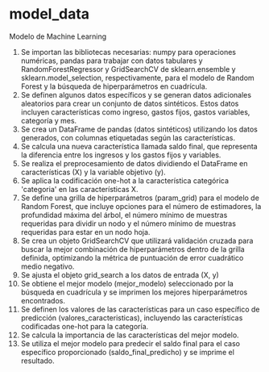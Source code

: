 # model_data
Modelo de Machine Learning

1.	Se importan las bibliotecas necesarias: numpy para operaciones numéricas, pandas para trabajar con datos tabulares y RandomForestRegressor y GridSearchCV de sklearn.ensemble y sklearn.model_selection, respectivamente, para el modelo de Random Forest y la búsqueda de hiperparámetros en cuadrícula.
2.	Se definen algunos datos específicos y se generan datos adicionales aleatorios para crear un conjunto de datos sintéticos. Estos datos incluyen características como ingreso, gastos fijos, gastos variables, categoría y mes.
3.	Se crea un DataFrame de pandas (datos sintéticos) utilizando los datos generados, con columnas etiquetadas según las características.
4.	Se calcula una nueva característica llamada saldo final, que representa la diferencia entre los ingresos y los gastos fijos y variables.
5.	Se realiza el preprocesamiento de datos dividiendo el DataFrame en características (X) y la variable objetivo (y).
6.	Se aplica la codificación one-hot a la característica categórica 'categoria' en las características X.
7.	Se define una grilla de hiperparámetros (param_grid) para el modelo de Random Forest, que incluye opciones para el número de estimadores, la profundidad máxima del árbol, el número mínimo de muestras requeridas para dividir un nodo y el número mínimo de muestras requeridas para estar en un nodo hoja.
8.	Se crea un objeto GridSearchCV que utilizará validación cruzada para buscar la mejor combinación de hiperparámetros dentro de la grilla definida, optimizando la métrica de puntuación de error cuadrático medio negativo.
9.	Se ajusta el objeto grid_search a los datos de entrada (X, y)
10.	Se obtiene el mejor modelo (mejor_modelo) seleccionado por la búsqueda en cuadrícula y se imprimen los mejores hiperparámetros encontrados.
11.	Se definen los valores de las características para un caso específico de predicción (valores_caracteristicas), incluyendo las características codificadas one-hot para la categoría.
12.	Se calcula la importancia de las características del mejor modelo.
13.	Se utiliza el mejor modelo para predecir el saldo final para el caso específico proporcionado (saldo_final_predicho) y se imprime el resultado.










